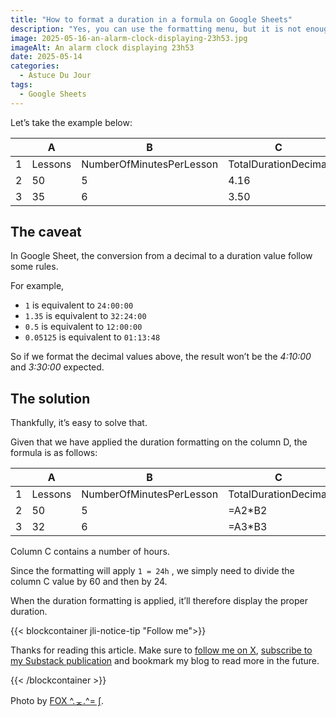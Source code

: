 ```yaml
---
title: "How to format a duration in a formula on Google Sheets"
description: "Yes, you can use the formatting menu, but it is not enough. What if I told you can format a decimal value representing a time using a formula. Let's review the steps."
image: 2025-05-16-an-alarm-clock-displaying-23h53.jpg
imageAlt: An alarm clock displaying 23h53
date: 2025-05-14
categories:
  - Astuce Du Jour
tags:
  - Google Sheets
---
```


Let’s take the example below:

|     | A       | B                        | C                    |                       |
| --- | ------- | ------------------------ | -------------------- | --------------------- |
| 1   | Lessons | NumberOfMinutesPerLesson | TotalDurationDecimal | TotalDurationFormated |
| 2   | 50      | 5                        | 4.16                 | 4:10:00               |
| 3   | 35      | 6                        | 3.50                 | 3:30:00               |

## The caveat

In Google Sheet, the conversion from a decimal to a duration value follow some rules.

For example,

- `1` is equivalent to `24:00:00`
- `1.35` is equivalent to `32:24:00`
- `0.5` is equivalent to `12:00:00`
- `0.05125` is equivalent to `01:13:48`

So if we format the decimal values above, the result won’t be the _4:10:00_ and _3:30:00_ expected.

## The solution

Thankfully, it’s easy to solve that.

Given that we have applied the duration formatting on the column D, the formula is as follows:

|     | A       | B                        | C                    | D                     |
| --- | ------- | ------------------------ | -------------------- | --------------------- |
| 1   | Lessons | NumberOfMinutesPerLesson | TotalDurationDecimal | TotalDurationFormated |
| 2   | 50      | 5                        | =A2\*B2              | =C2/60/24             |
| 3   | 32      | 6                        | =A3\*B3              | =C3/60/24             |

Column C contains a number of hours.

Since the formatting will apply `1 = 24h` , we simply need to divide the column C value by 60 and then by 24.

When the duration formatting is applied, it’ll therefore display the proper duration.

{{< blockcontainer jli-notice-tip "Follow me">}}

Thanks for reading this article. Make sure to [follow me on X](https://x.com/LitzlerJeremie), [subscribe to my Substack publication](https://iamjeremie.substack.com/) and bookmark my blog to read more in the future.

{{< /blockcontainer >}}

Photo by [FOX ^.ᆽ.^= ∫](https://www.pexels.com/photo/white-digital-desk-clock-2046808/).
